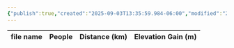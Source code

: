 ```yaml
---
{"publish":true,"created":"2025-09-03T13:35:59.984-06:00","modified":"2025-09-03T14:47:54.640-06:00","published":"2025-09-03T14:47:54.640-06:00","tags":["route"],"cssclasses":"","elevation":null,"region":"Yoho","location":"51.1873245, -116.5757917","DWYT":"Shoulder season","Kane":null,"completed":false}
---
```



| file name | People | Distance (km) | Elevation Gain (m) |
| --------- | ------ | ------------- | ------------------ |